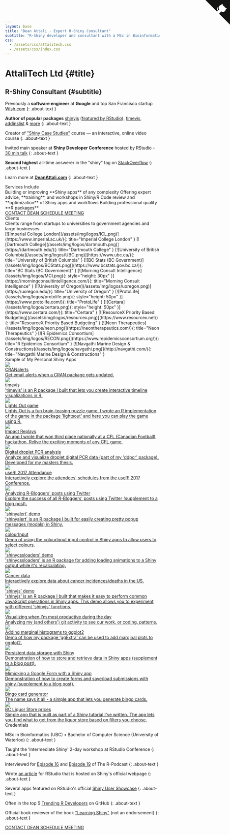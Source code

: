 ```yaml
---
layout: base
title: "Dean Attali - Expert R-Shiny Consultant"
subtitle: "R-Shiny developer and consultant with a MSc in Bioinformatics and a Bachelor of Computer Science. Previously a software engineer at Google, IBM, and Wish.com."
css:
  - /assets/css/attalitech.css
  - /assets/css/index.css
---
```


<a href="https://github.com/daattali/shiny-server" class="github-corner" aria-label="View source on Github"><svg width="80" height="80" viewBox="0 0 250 250" style="fill:#151513; color:#fff; position: absolute; top: 0; border: 0; right: 0;" aria-hidden="true"><path d="M0,0 L115,115 L130,115 L142,142 L250,250 L250,0 Z"></path><path d="M128.3,109.0 C113.8,99.7 119.0,89.6 119.0,89.6 C122.0,82.7 120.5,78.6 120.5,78.6 C119.2,72.0 123.4,76.3 123.4,76.3 C127.3,80.9 125.5,87.3 125.5,87.3 C122.9,97.6 130.6,101.9 134.4,103.2" fill="currentColor" style="transform-origin: 130px 106px;" class="octo-arm"></path><path d="M115.0,115.0 C114.9,115.1 118.7,116.5 119.8,115.4 L133.7,101.6 C136.9,99.2 139.9,98.4 142.2,98.6 C133.8,88.0 127.5,74.4 143.8,58.0 C148.5,53.4 154.0,51.2 159.7,51.0 C160.3,49.4 163.2,43.6 171.4,40.1 C171.4,40.1 176.1,42.5 178.8,56.2 C183.1,58.6 187.2,61.8 190.9,65.4 C194.5,69.0 197.7,73.2 200.1,77.6 C213.8,80.2 216.3,84.9 216.3,84.9 C212.7,93.1 206.9,96.0 205.4,96.6 C205.1,102.4 203.0,107.8 198.3,112.5 C181.9,128.9 168.3,122.5 157.7,114.1 C157.9,116.9 156.7,120.9 152.7,124.9 L141.0,136.5 C139.8,137.7 141.6,141.9 141.8,141.8 Z" fill="currentColor" class="octo-body"></path></svg></a><style>.github-corner:hover .octo-arm{animation:octocat-wave 560ms ease-in-out}@keyframes octocat-wave{0%,100%{transform:rotate(0)}20%,60%{transform:rotate(-25deg)}40%,80%{transform:rotate(10deg)}}@media (max-width:500px){.github-corner:hover .octo-arm{animation:none}.github-corner .octo-arm{animation:octocat-wave 560ms ease-in-out}}</style>

<div id="header" markdown="1">

# AttaliTech Ltd {#title}

## R-Shiny Consultant {#subtitle}

<div id="aboutme-section" markdown="1">

<span class="fas fa-briefcase about-icon fa-fw" aria-hidden="true"></span>
Previously a **software engineer** at **Google** and top San Francisco startup [Wish.com](https://www.wish.com/)
{: .about-text }

<span class="fas fa-code about-icon fa-fw" aria-hidden="true"></span>
**Author of popular packages** [shinyjs](https://deanattali.com/shinyjs) ([featured by RStudio](https://shiny.rstudio.com/articles)), [timevis](https://github.com/daattali/timevis), [addinslist](https://github.com/daattali/addinslist) & [more](https://deanattali.com/projects/#r-packages)
{: .about-text }

<span class="fas fa-users about-icon fa-fw" aria-hidden="true"></span>
Creator of ["Shiny Case Studies"](https://www.datacamp.com/courses/building-web-applications-in-r-with-shiny-case-studies) course — an interactive, online video course
{: .about-text }

<span class="fas fa-microphone about-icon fa-fw" aria-hidden="true"></span>
Invited main speaker at **Shiny Developer Conference** hosted by RStudio - [30 min talk](https://resources.rstudio.com/shiny-developer-conference/shinydevcon-shinyjs-deanattali-1080p)
{: .about-text }

<span class="fas fa-trophy about-icon fa-fw" aria-hidden="true"></span>
**Second highest** all-time answerer in the "shiny" tag on [StackOverflow](https://stackoverflow.com/tags/shiny/topusers)
{: .about-text }
			
<span class="fas fa-info about-icon fa-fw" aria-hidden="true"></span>
Learn more at **[DeanAttali.com](https://deanattali.com/)**
{: .about-text }
			
</div>
</div>

<div id="main-sections">

<div id="services-out" class="page-section">
  <div id="services">
	<div class="section-title">Services Include</div>
	<div id="services-list">
	  <span class="service" markdown="1">Building or improving **Shiny apps** of any complexity</span>
	  <span class="service" markdown="1">Offering expert advice, **training**, and workshops in Shiny/R</span>
	  <span class="service" markdown="1">Code review and **optimization** of Shiny apps and workflows</span>
	  <span class="service" markdown="1">Building professional quality **R packages**</span>
	</div>
	<a href="https://deanattali.com/contact" class="contact-me-btn actionbtn">
	  <span class="far fa-envelope" aria-hidden="true"></span>
	  CONTACT DEAN
	</a>
	<a href="https://calendly.com/attalitech/meeting" class="schedule-btn actionbtn">
	  <span class="far fa-calendar-check" aria-hidden="true"></span>
	  SCHEDULE MEETING
	</a>
  </div>
</div>



<div id="clients-out" class="page-section">
  <div id="clients">
    <div class="section-title">Clients</div>
    <div id="clients-subtitle">Clients range from startups to universities to government agencies and large businesses</div>
    <div id="client-logos" markdown="1">
[![Imperial College London](/assets/img/logos/ICL.png)](https://www.imperial.ac.uk/){: title="Imperial College London" }
[![Dartmouth College](/assets/img/logos/dartmouth.png)](https://dartmouth.edu/){: title="Dartmouth College" }
[![University of British Columbia](/assets/img/logos/UBC.png)](https://www.ubc.ca/){: title="University of British Columbia" }
[![BC Stats (BC Government)](/assets/img/logos/BCStats.png)](https://www.bcstats.gov.bc.ca/){: title="BC Stats (BC Government)" }
[![Morning Consult Intelligence](/assets/img/logos/MCI.png){: style="height: 30px" }](https://morningconsultintelligence.com/){: title="Morning Consult Intelligence" }
[![University of Oregon](/assets/img/logos/uoregon.png)](https://uoregon.edu/){: title="University of Oregon" }
[![ProtoLife](/assets/img/logos/protolife.png){: style="height: 50px" }](https://www.protolife.com/){: title="ProtoLife" }
[![Certara](/assets/img/logos/certara.png){: style="height: 50px" }](https://www.certara.com/){: title="Certara" }
[![ResourceX Priority Based Budgeting](/assets/img/logos/resourcex.png)](https://www.resourcex.net/){: title="ResourceX Priority Based Budgeting" }
[![Neon Therapeutics](/assets/img/logos/neon.png)](https://neontherapeutics.com/){: title="Neon Therapeutics" }
[![R Epidemics Consortium](/assets/img/logos/RECON.png)](https://www.repidemicsconsortium.org/){: title="R Epidemics Consortium" }
[![Navgathi Marine Design & Constructions](/assets/img/logos/navgathi.png)](http://navgathi.com/){: title="Navgathi Marine Design & Constructions" }
</div>
  </div>
</div>


<div id="portfolio-out" class="page-section">
  <div id="portfolio">
    <div class="section-title">
      Sample of My Personal Shiny Apps
    </div>
    <div id="shinyapps-big" data-columns>
      <div class="shinyapp">
        <a class="applink" href="https://cranalerts.com/">
          <img class="appimg" src="https://cranalerts.com/screenshot.PNG" />
          <div class="apptitle">
            CRANalerts
          </div>
          <div class="appdesc">
            Get email alerts when a CRAN package gets updated.
          </div>
        </a>
      </div>
      <div class="shinyapp">
        <a class="applink" href="https://daattali.com/shiny/timevis-demo/">
          <img class="appimg" src="/assets/img/timevis-demo.png" />
          <div class="apptitle">
            timevis
          </div>
          <div class="appdesc">
            'timevis' is an R package I built that lets you create interactive timeline visualizations in R.
          </div>
        </a>
      </div>
      <div class="shinyapp">
        <a class="applink" href="https://daattali.com/shiny/lightsout/">
          <img class="appimg" src="/assets/img/lightsout.png" />
          <div class="apptitle">
            Lights Out game
          </div>
          <div class="appdesc">
            Lights Out is a fun brain-teasing puzzle game. I wrote an R implementation of the game in the package 'lightsout' and here you can play the game using R.
          </div>
        </a>
      </div>
      <div class="shinyapp">
        <a class="applink" href="https://daattali.com/shiny/cfl/">
          <img class="appimg" src="/assets/img/cfl.png" />
          <div class="apptitle">
            Impact Replays
          </div>
          <div class="appdesc">
            An app I wrote that won third place nationally at a CFL (Canadian Football) hackathon. Relive the exciting moments of any CFL game.
          </div>
        </a>
      </div>
      <div class="shinyapp">
        <a class="applink" href="https://daattali.com/shiny/ddpcr/">
          <img class="appimg" src="/assets/img/ddpcr.png" />
          <div class="apptitle">
            Digital droplet PCR analysis
          </div>
          <div class="appdesc">
            Analyze and visualize droplet digital PCR data (part of my 'ddpcr' package). Developed for my masters thesis.
          </div>
        </a>
      </div>
      <div class="shinyapp">
        <a class="applink" href="https://daattali.com/shiny/user2017/">
          <img class="appimg" src="/assets/img/user2017.png" />
          <div class="apptitle">
            useR! 2017 Attendance
          </div>
          <div class="appdesc">
            Interactively explore the attendees' schedules from the useR! 2017 Conference.
          </div>
        </a>
      </div>
      <div class="shinyapp">
        <a class="applink" href="https://daattali.com/shiny/rbloggers-twitter/">
          <img class="appimg" src="/assets/img/rbloggers.png" />
          <div class="apptitle">
            Analyzing R-Bloggers' posts using Twitter
          </div>
          <div class="appdesc">
            Explore the success of all R-Bloggers' posts using Twitter (supplement to a blog post).
          </div>
        </a>
      </div>
      <div class="shinyapp">
        <a class="applink" href="https://daattali.com/shiny/shinyalert-demo/">
          <img class="appimg" src="/assets/img/shinyalert.png" />
          <div class="apptitle">
            'shinyalert' demo
          </div>
          <div class="appdesc">
            'shinyalert' is an R package I built for easily creating pretty popup messages (modals) in Shiny.
          </div>
        </a>
      </div>
      <div class="shinyapp">
        <a class="applink" href="https://daattali.com/shiny/colourInput/">
          <img class="appimg" src="/assets/img/colourinput.png" />
          <div class="apptitle">
            colourInput
          </div>
          <div class="appdesc">
            Demo of using the colourInput input control in Shiny apps to allow users to select colours.
          </div>
        </a>
      </div>
      <div class="shinyapp">
        <a class="applink" href="https://daattali.com/shiny/shinycssloaders-demo/">
          <img class="appimg" src="/assets/img/shinycssloaders.png" />
          <div class="apptitle">
            'shinycssloaders' demo
          </div>
          <div class="appdesc">
            'shinycssloaders' is an R package for adding loading animations to a Shiny output while it's recalculating.
          </div>
        </a>
      </div>
      <div class="shinyapp">
        <a class="applink" href="https://daattali.com/shiny/cancer-data/">
          <img class="appimg" src="/assets/img/cancer.png" />
          <div class="apptitle">
            Cancer data
          </div>
          <div class="appdesc">
            Interactively explore data about cancer incidences/deaths in the US.
          </div>
        </a>
      </div>
      <div class="shinyapp">
        <a class="applink" href="https://daattali.com/shiny/shinyjs-demo/">
          <img class="appimg" src="/assets/img/shinyjs.png" />
          <div class="apptitle">
            'shinyjs' demo
          </div>
          <div class="appdesc">
            'shinyjs' is an R package I built that makes it easy to perform common JavaScript operations in Shiny apps. This demo allows you to experiment with different 'shinyjs' functions.
          </div>
        </a>
      </div>
      <div class="shinyapp">
        <a class="applink" href="https://daattali.com/shiny/visualize-git-commits-time/">
          <img class="appimg" src="/assets/img/visualize-git-commits.png" />
          <div class="apptitle">
            Visualizing when I'm most productive during the day
          </div>
          <div class="appdesc">
            Analyzing my (and others') git activity to see our work, or coding, patterns.
          </div>
        </a>
      </div>
      <div class="shinyapp">
        <a class="applink" href="https://daattali.com/shiny/ggExtra-ggMarginal-demo/">
          <img class="appimg" src="/assets/img/ggmarginal.png" />
          <div class="apptitle">
            Adding marginal histograms to ggplot2
          </div>
          <div class="appdesc">
            Demo of how my package 'ggExtra' can be used to add marginal plots to ggplot2.
          </div>
        </a>
      </div>
      <div class="shinyapp">
        <a class="applink" href="https://daattali.com/shiny/persistent-data-storage/">
          <img class="appimg" src="/assets/img/persistent.png" />
          <div class="apptitle">
            Persistent data storage with Shiny
          </div>
          <div class="appdesc">
            Demonstration of how to store and retrieve data in Shiny apps (supplement to a blog post).
          </div>
        </a>
      </div>
      <div class="shinyapp">
        <a class="applink" href="https://daattali.com/shiny/mimic-google-form/">
          <img class="appimg" src="/assets/img/mimic.png" />
          <div class="apptitle">
            Mimicking a Google Form with a Shiny app
          </div>
          <div class="appdesc">
            Demonstration of how to create forms and save/load submissions with shiny (supplement to a blog post).
          </div>
        </a>
      </div>
      <div class="shinyapp">
        <a class="applink" href="https://daattali.com/shiny/bingo/">
          <img class="appimg" src="/assets/img/bingo.png" />
          <div class="apptitle">
            Bingo card generator
          </div>
          <div class="appdesc">
            The name says it all - a simple app that lets you generate bingo cards.
          </div>
        </a>
      </div>
      <div class="shinyapp">
        <a class="applink" href="https://daattali.com/shiny/bcl/">
          <img class="appimg" src="/assets/img/bcl.png" />
          <div class="apptitle">
            BC Liquor Store prices
          </div>
          <div class="appdesc">
            Simple app that is built as part of a Shiny tutorial I've written. The app lets you find what to get from the liquor store based on filters you choose.
          </div>
        </a>
      </div>
    </div>
  </div>
</div>

<div id="qualifications-out" class="page-section">
  <div id="qualifications">
    <div class="section-title">Credentials</div>
    <div id="qualifications-list" markdown="1">

<span class="fas fa-graduation-cap fa-fw" aria-hidden="true"></span>
MSc in Bioinformatics (UBC) &bull; Bachelor of Computer Science (University of Waterloo)
{: .about-text }

<span class="fas fa-users fa-fw" aria-hidden="true"></span>
Taught the 'Intermediate Shiny' 2-day workshop at RStudio Conference
{: .about-text }

<span class="fas fa-podcast fa-fw" aria-hidden="true"></span>
Interviewed for [Episode 16](https://www.r-podcast.org/posts/the-r-podcast-episode-16-interview-with-dean-attali.html) and [Episode 19](https://r-podcast.org/episode/019-talking-shiny-at-rstudio-conf-with-barbara-borges-and-dean-attali/) of The R-Podcast
{: .about-text }

<span class="fas fa-pencil-alt fa-fw" aria-hidden="true"></span>
Wrote [an article](https://shiny.rstudio.com/articles/persistent-data-storage.html) for RStudio that is hosted on Shiny's official webpage
{: .about-text }

<span class="fas fa-star fa-fw" aria-hidden="true"></span>
Several apps featured on RStudio's official [Shiny User Showcase](https://www.rstudio.com/products/shiny/shiny-user-showcase/)
{: .about-text }

<span class="fab fa-github fa-fw" aria-hidden="true"></span>
Often in the top 5 [Trending R Developers](https://github.com/trending/developers/r?since=monthly) on GitHub
{: .about-text }

<span class="fas fa-book fa-fw" aria-hidden="true"></span>
Official book reviewer of the book ["Learning Shiny"](https://www.packtpub.com/application-development/learning-shiny) (not an endorsement)
{: .about-text }
</div>
  </div>
  <a href="https://deanattali.com/contact" class="contact-me-btn actionbtn">
    <span class="far fa-envelope" aria-hidden="true"></span>
    CONTACT DEAN
  </a>
  <a href="https://calendly.com/attalitech/meeting" class="schedule-btn actionbtn">
    <span class="far fa-calendar-check" aria-hidden="true"></span>
    SCHEDULE MEETING
  </a>
</div>

</div>


<script>
  /*!
  * Salvattore 1.0.9 by @rnmp and @ppold
  * https://github.com/rnmp/salvattore
  */
  !function(e,t){"function"==typeof define&&define.amd?define([],t):"object"==typeof exports?module.exports=t():e.salvattore=t()}(this,function(){/*! matchMedia() polyfill - Test a CSS media type/query in JS. Authors & copyright (c) 2012: Scott Jehl, Paul Irish, Nicholas Zakas, David Knight. Dual MIT/BSD license */
  window.matchMedia||(window.matchMedia=function(){"use strict";var e=window.styleMedia||window.media;if(!e){var t=document.createElement("style"),n=document.getElementsByTagName("script")[0],r=null;t.type="text/css",t.id="matchmediajs-test",n.parentNode.insertBefore(t,n),r="getComputedStyle"in window&&window.getComputedStyle(t,null)||t.currentStyle,e={matchMedium:function(e){var n="@media "+e+"{ #matchmediajs-test { width: 1px; } }";return t.styleSheet?t.styleSheet.cssText=n:t.textContent=n,"1px"===r.width}}}return function(t){return{matches:e.matchMedium(t||"all"),media:t||"all"}}}()),/*! matchMedia() polyfill addListener/removeListener extension. Author & copyright (c) 2012: Scott Jehl. Dual MIT/BSD license */
  function(){"use strict";if(window.matchMedia&&window.matchMedia("all").addListener)return!1;var e=window.matchMedia,t=e("only all").matches,n=!1,r=0,a=[],i=function(t){clearTimeout(r),r=setTimeout(function(){for(var t=0,n=a.length;n>t;t++){var r=a[t].mql,i=a[t].listeners||[],o=e(r.media).matches;if(o!==r.matches){r.matches=o;for(var c=0,l=i.length;l>c;c++)i[c].call(window,r)}}},30)};window.matchMedia=function(r){var o=e(r),c=[],l=0;return o.addListener=function(e){t&&(n||(n=!0,window.addEventListener("resize",i,!0)),0===l&&(l=a.push({mql:o,listeners:c})),c.push(e))},o.removeListener=function(e){for(var t=0,n=c.length;n>t;t++)c[t]===e&&c.splice(t,1)},o}}(),function(){"use strict";for(var e=0,t=["ms","moz","webkit","o"],n=0;n<t.length&&!window.requestAnimationFrame;++n)window.requestAnimationFrame=window[t[n]+"RequestAnimationFrame"],window.cancelAnimationFrame=window[t[n]+"CancelAnimationFrame"]||window[t[n]+"CancelRequestAnimationFrame"];window.requestAnimationFrame||(window.requestAnimationFrame=function(t,n){var r=(new Date).getTime(),a=Math.max(0,16-(r-e)),i=window.setTimeout(function(){t(r+a)},a);return e=r+a,i}),window.cancelAnimationFrame||(window.cancelAnimationFrame=function(e){clearTimeout(e)})}(),"function"!=typeof window.CustomEvent&&!function(){"use strict";function e(e,t){t=t||{bubbles:!1,cancelable:!1,detail:void 0};var n=document.createEvent("CustomEvent");return n.initCustomEvent(e,t.bubbles,t.cancelable,t.detail),n}e.prototype=window.Event.prototype,window.CustomEvent=e}();var e=function(e,t,n){"use strict";var r={},a=[],i=[],o=[],c=function(e,t,n){e.dataset?e.dataset[t]=n:e.setAttribute("data-"+t,n)};return r.obtainGridSettings=function(t){var n=e.getComputedStyle(t,":before"),r=n.getPropertyValue("content").slice(1,-1),a=r.match(/^\s*(\d+)(?:\s?\.(.+))?\s*$/),i=1,o=[];return a?(i=a[1],o=a[2],o=o?o.split("."):["column"]):(a=r.match(/^\s*\.(.+)\s+(\d+)\s*$/),a&&(o=a[1],i=a[2],i&&(i=i.split(".")))),{numberOfColumns:i,columnClasses:o}},r.addColumns=function(e,n){for(var a,i=r.obtainGridSettings(e),o=i.numberOfColumns,l=i.columnClasses,s=new Array(+o),u=t.createDocumentFragment(),d=o;0!==d--;)a="[data-columns] > *:nth-child("+o+"n-"+d+")",s.push(n.querySelectorAll(a));s.forEach(function(e){var n=t.createElement("div"),r=t.createDocumentFragment();n.className=l.join(" "),Array.prototype.forEach.call(e,function(e){r.appendChild(e)}),n.appendChild(r),u.appendChild(n)}),e.appendChild(u),c(e,"columns",o)},r.removeColumns=function(n){var r=t.createRange();r.selectNodeContents(n);var a=Array.prototype.filter.call(r.extractContents().childNodes,function(t){return t instanceof e.HTMLElement}),i=a.length,o=a[0].childNodes.length,l=new Array(o*i);Array.prototype.forEach.call(a,function(e,t){Array.prototype.forEach.call(e.children,function(e,n){l[n*i+t]=e})});var s=t.createElement("div");return c(s,"columns",0),l.filter(function(e){return!!e}).forEach(function(e){s.appendChild(e)}),s},r.recreateColumns=function(t){e.requestAnimationFrame(function(){r.addColumns(t,r.removeColumns(t));var e=new CustomEvent("columnsChange");t.dispatchEvent(e)})},r.mediaQueryChange=function(e){e.matches&&Array.prototype.forEach.call(a,r.recreateColumns)},r.getCSSRules=function(e){var t;try{t=e.sheet.cssRules||e.sheet.rules}catch(n){return[]}return t||[]},r.getStylesheets=function(){var e=Array.prototype.slice.call(t.querySelectorAll("style"));return e.forEach(function(t,n){"text/css"!==t.type&&""!==t.type&&e.splice(n,1)}),Array.prototype.concat.call(e,Array.prototype.slice.call(t.querySelectorAll("link[rel='stylesheet']")))},r.mediaRuleHasColumnsSelector=function(e){var t,n;try{t=e.length}catch(r){t=0}for(;t--;)if(n=e[t],n.selectorText&&n.selectorText.match(/\[data-columns\](.*)::?before$/))return!0;return!1},r.scanMediaQueries=function(){var t=[];if(e.matchMedia){r.getStylesheets().forEach(function(e){Array.prototype.forEach.call(r.getCSSRules(e),function(e){try{e.media&&e.cssRules&&r.mediaRuleHasColumnsSelector(e.cssRules)&&t.push(e)}catch(n){}})});var n=i.filter(function(e){return-1===t.indexOf(e)});o.filter(function(e){return-1!==n.indexOf(e.rule)}).forEach(function(e){e.mql.removeListener(r.mediaQueryChange)}),o=o.filter(function(e){return-1===n.indexOf(e.rule)}),t.filter(function(e){return-1==i.indexOf(e)}).forEach(function(t){var n=e.matchMedia(t.media.mediaText);n.addListener(r.mediaQueryChange),o.push({rule:t,mql:n})}),i.length=0,i=t}},r.rescanMediaQueries=function(){r.scanMediaQueries(),Array.prototype.forEach.call(a,r.recreateColumns)},r.nextElementColumnIndex=function(e,t){var n,r,a,i=e.children,o=i.length,c=0,l=0;for(a=0;o>a;a++)n=i[a],r=n.children.length+(t[a].children||t[a].childNodes).length,0===c&&(c=r),c>r&&(l=a,c=r);return l},r.createFragmentsList=function(e){for(var n=new Array(e),r=0;r!==e;)n[r]=t.createDocumentFragment(),r++;return n},r.appendElements=function(e,t){var n=e.children,a=n.length,i=r.createFragmentsList(a);Array.prototype.forEach.call(t,function(t){var n=r.nextElementColumnIndex(e,i);i[n].appendChild(t)}),Array.prototype.forEach.call(n,function(e,t){e.appendChild(i[t])})},r.prependElements=function(e,n){var a=e.children,i=a.length,o=r.createFragmentsList(i),c=i-1;n.forEach(function(e){var t=o[c];t.insertBefore(e,t.firstChild),0===c?c=i-1:c--}),Array.prototype.forEach.call(a,function(e,t){e.insertBefore(o[t],e.firstChild)});for(var l=t.createDocumentFragment(),s=n.length%i;0!==s--;)l.appendChild(e.lastChild);e.insertBefore(l,e.firstChild)},r.registerGrid=function(n){if("none"!==e.getComputedStyle(n).display){var i=t.createRange();i.selectNodeContents(n);var o=t.createElement("div");o.appendChild(i.extractContents()),c(o,"columns",0),r.addColumns(n,o),a.push(n)}},r.init=function(){var e=t.createElement("style");e.innerHTML="[data-columns]::before{display:block;visibility:hidden;position:absolute;font-size:1px;}",t.head.appendChild(e);var n=t.querySelectorAll("[data-columns]");Array.prototype.forEach.call(n,r.registerGrid),r.scanMediaQueries()},r.init(),{appendElements:r.appendElements,prependElements:r.prependElements,registerGrid:r.registerGrid,recreateColumns:r.recreateColumns,rescanMediaQueries:r.rescanMediaQueries,init:r.init,append_elements:r.appendElements,prepend_elements:r.prependElements,register_grid:r.registerGrid,recreate_columns:r.recreateColumns,rescan_media_queries:r.rescanMediaQueries}}(window,window.document);return e});
</script>
